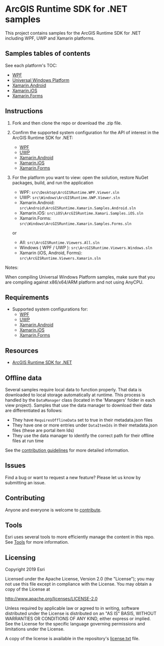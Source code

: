 # ArcGIS Runtime SDK for .NET samples

This project contains samples for the ArcGIS Runtime SDK for .NET including WPF, UWP and Xamarin platforms.

## Samples tables of contents

See each platform's TOC:

* [WPF](src/WPF)
* [Universal Windows Platform](src/UWP)
* [Xamarin.Android](src/Android)
* [Xamarin.iOS](src/iOS)
* [Xamarin.Forms](src/Forms)

## Instructions

1. Fork and then clone the repo or download the .zip file. 
2. Confirm the supported system configuration for the API of interest in the ArcGIS Runtime SDK for .NET:
    * [WPF](https://developers.arcgis.com/net/latest/wpf/guide/system-requirements.htm)
    * [UWP](https://developers.arcgis.com/net/latest/uwp/guide/system-requirements.htm)
    * [Xamarin.Android](https://developers.arcgis.com/net/latest/android/guide/system-requirements.htm)
    * [Xamarin.iOS](https://developers.arcgis.com/net/latest/ios/guide/system-requirements.htm)
    * [Xamarin.Forms](https://developers.arcgis.com/net/latest/forms/guide/system-requirements.htm)
3. For the platform you want to view: open the solution, restore NuGet packages, build, and run the application
    * WPF: `src\Desktop\ArcGISRuntime.WPF.Viewer.sln`  
    * UWP: `src\Windows\ArcGISRuntime.UWP.Viewer.sln`  
    * Xamarin.Android: `src\Android\ArcGISRuntime.Xamarin.Samples.Android.sln`  
    * Xamarin.iOS: `src\iOS\ArcGISRuntime.Xamari.Samples.iOS.sln`  
    * Xamarin.Forms: `src\Windows\ArcGISRuntime.Xamarin.Samples.Forms.sln`  
  
    or
  
    * All: `src\ArcGISRuntime.Viewers.All.sln`
    * Windows ( WPF / UWP ): `src\ArcGISRuntime.Viewers.Windows.sln`
    * Xamarin (iOS, Android, Forms): `src\ArcGISRuntime.Viewers.Xamarin.sln`  
  
Notes:

When compiling Universal Windows Platform samples, make sure that you are compiling against x86/x64/ARM platform and not using AnyCPU.

## Requirements

* Supported system configurations for:
  * [WPF](https://developers.arcgis.com/net/latest/wpf/guide/system-requirements.htm)
  * [UWP](https://developers.arcgis.com/net/latest/uwp/guide/system-requirements.htm)
  * [Xamarin.Android](https://developers.arcgis.com/net/latest/android/guide/system-requirements.htm)
  * [Xamarin.iOS](https://developers.arcgis.com/net/latest/ios/guide/system-requirements.htm)
  * [Xamarin.Forms](https://developers.arcgis.com/net/latest/forms/guide/system-requirements.htm)

## Resources

* [ArcGIS Runtime SDK for .NET](http://esriurl.com/dotnetsdk)

## Offline data

Several samples require local data to function properly. That data is downloaded to local storage automatically at runtime. 
This process is handled by the `DataManager` class (located in the 'Managers' folder in each view project). Samples
that use the data manager to download their data are differentiated as follows:

* They have `RequiresOfflineData` set to true in their metadata.json files
* They have one or more entries under `DataItemIds` in their metadata.json files (these are portal item Ids)
* They use the data manager to identify the correct path for their offline files at run time

See the [contribution guidelines](https://github.com/Esri/arcgis-runtime-samples-dotnet/wiki/Contributing) for more detailed information.

## Issues

Find a bug or want to request a new feature?  Please let us know by submitting an issue.

## Contributing

Anyone and everyone is welcome to [contribute](https://github.com/Esri/arcgis-runtime-samples-dotnet/wiki/Contributing).

## Tools

Esri uses several tools to more efficiently manage the content in this repo. See [Tools](tools/readme.md) for more information.

## Licensing

Copyright 2019 Esri

Licensed under the Apache License, Version 2.0 (the "License");
you may not use this file except in compliance with the License.
You may obtain a copy of the License at

   http://www.apache.org/licenses/LICENSE-2.0

Unless required by applicable law or agreed to in writing, software
distributed under the License is distributed on an "AS IS" BASIS,
WITHOUT WARRANTIES OR CONDITIONS OF ANY KIND, either express or implied.
See the License for the specific language governing permissions and
limitations under the License.

A copy of the license is available in the repository's [license.txt](/license.txt) file.
